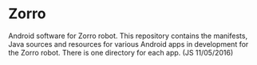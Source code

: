 # Zorro
Android software for Zorro robot.
This repository contains the manifests, Java sources and resources for various Android apps in development for the Zorro robot. There is one directory for each app. (JS 11/05/2016)
